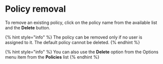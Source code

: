 # Policy removal

To remove an existing policy, click on the policy name from the available list and the **Delete** button.

{% hint style="info" %}
The policy can be removed only if no user is assigned to it. The default policy cannot be deleted.
{% endhint %}

{% hint style="info" %}
You can also use the **Delete** option from the Options menu item from the **Policies**  list
{% endhint %}



